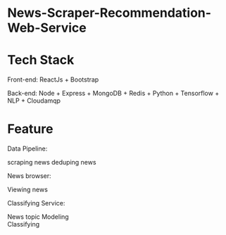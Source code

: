 # News-Scraper-Recommendation-Web-Service

# Tech Stack

Front-end: ReactJs + Bootstrap

Back-end: Node + Express + MongoDB + Redis + Python + Tensorflow + NLP + Cloudamqp

# Feature

Data Pipeline:

scraping news
deduping news

News browser:

Viewing news

Classifying Service:

News topic Modeling  
Classifying
